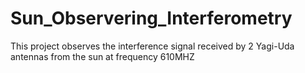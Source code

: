 # Sun_Observering_Interferometry
This project observes the interference signal received by 2 Yagi-Uda antennas from the sun at frequency 610MHZ
